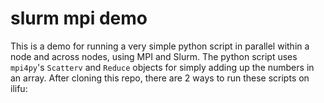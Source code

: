 # slurm mpi demo

This is a demo for running a very simple python script in parallel within a node and across nodes, using MPI and Slurm. The python script uses `mpi4py`'s `Scatterv` and `Reduce` objects for simply adding up the numbers in an array. After cloning this repo, there are 2 ways to run these scripts on ilifu:
